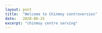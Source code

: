 ```yaml
---
layout: post
title:  "Welcome to Chinmoy controversies"
date:   2020-06-25
excerpt: "chinmoy centre serving"
---
```

